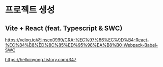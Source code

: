# 프로젝트 생성

## Vite + React (feat. Typescript & SWC)
https://velog.io/@inseo0999/CRA-%EC%97%86%EC%9D%B4-React-%EC%84%B8%ED%8C%85%ED%95%98%EA%B8%B0-Webpack-Babel-SWC

https://helloinyong.tistory.com/347